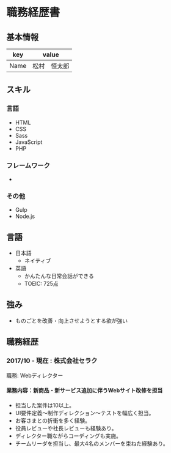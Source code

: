 # 職務経歴書

## 基本情報

|key|value|
|---|-----|
|Name|松村　恒太郎|


## スキル
### 言語
- HTML
- CSS
- Sass
- JavaScript
- PHP

### フレームワーク

-

### その他

- Gulp
- Node.js

## 言語

- 日本語
  - ネイティブ
- 英語
  - かんたんな日常会話ができる
  - TOEIC: 725点

## 強み

- ものごとを改善・向上させようとする欲が強い

## 職務経歴

### 2017/10 - 現在 : 株式会社セラク

職務: Webディレクター

#### 業務内容：新商品・新サービス追加に伴うWebサイト改修を担当

- 担当した案件は10以上。
- UI要件定義〜制作ディレクション〜テストを幅広く担当。
- お客さまとの折衝を多く経験。
- 役員レビューや社長レビューも経験あり。
- ディレクター職ながらコーディングも実施。
- チームリーダを担当し、最大4名のメンバーを束ねた経験あり。
